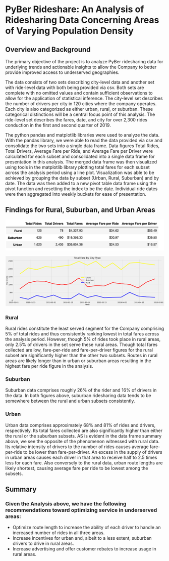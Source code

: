 # PyBer Rideshare: An Analysis of Ridesharing Data Concerning Areas of Varying Population Density

## Overview and Background

The primary objective of the project is to analyze PyBer ridesharing data for underlying trends and actionable insights to allow the Company to better provide improved access to underserved geographies. 

The data consists of two sets describing city-level data and another set with ride-level data with both being provided via csv. Both sets are complete with no omitted values and contain sufficient observations to allow for the application of statistical inference. The city-level set describes the number of drivers per city in 120 cities where the company operates. Each city is also categorized as either urban, rural, or suburban. These categorical distinctions will be a central focus point of this analysis.  The ride-level set describes the fares, date, and city for over 2,300 rides conduction in the first and second quarter of 2019. 

The python pandas and matplotlib libraries were used to analyze the data. With the pandas library, we were able to read the data provided via csv and consolidate the two sets into a single data frame. Data figures Total Rides, Total Drivers, Average Fare per Ride, and Average Fare per Driver were calculated for each subset and consolidated into a single data frame for presentation in this analysis. The merged data frame was then visualized using tools in the matplotlib library plotting total fares for each subset across the analysis period using a line plot. Visualization was able to be achieved by grouping the data by subset (Urban, Rural, Suburban) and by date.  The data was then added to a new pivot table data frame using the pivot function and resetting the index to be the date. Individual ride dates were then aggregated into weekly buckets for ease of presentation. 

## Findings for Rural, Suburban, and Urban Areas

![Fare Summary](Resources/Summary_DataFrame.png)

![Fare Chart](Resources/PyBer_fare_summary.png)

### Rural
Rural rides constitute the least served segment for the Company comprising 5% of total rides and thus consistently ranking lowest in total fares across the analysis period. However, though 5% of rides took place in rural areas, only 2.5% of drivers in the set serve these rural areas. Though total fares collected are low, fare-per-ride and fare-per-driver figures for the rural subset are significantly higher than the other two subsets. Routes in rural areas are likely longer than in urban or suburban areas resulting in the highest fare per ride figure in the analysis. 

### Suburban
Suburban data comprises roughly 26% of the rider and 16% of drivers in the data. In both figures above, suburban ridesharing data tends to be somewhere between the rural and urban subsets consistently. 

### Urban
Urban data comprises approximately 68% and 81% of rides and drivers, respectively. Its total fares collected are also significantly higher than either the rural or the suburban subsets. AS is evident in the data frame summary above, we see the opposite of the phenomenon witnessed with rural data. Its relative intensity of drivers to the number of rides causes average fare-per-ride to be lower than fare-per-driver. An excess in the supply of drivers in urban areas causes each driver in that area to receive half to 2.5 times less for each fare.  Also conversely to the rural data, urban route lengths are likely shortest, causing average fare per ride to be lowest among the subsets. 

## Summary
### Given the Analysis above, we have the following recommendations toward optimizing service in underserved areas:

  - Optimize route length to increase the ability of each driver to handle an increased number of rides in all three areas.
  - Increase incentives for urban and, albeit to a less extent, suburban drivers to drive in rural areas. 
  - Increase advertising and offer customer rebates to increase usage in rural areas. 
  
